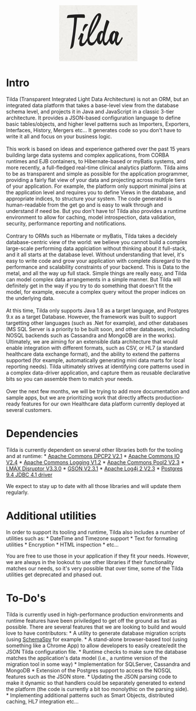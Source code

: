 <P align="center"><IMG src="Tilda.jpg"></P>
<H1>Intro</H1>
Tilda (Transparent Integrated Light Data Architecture) is not an ORM, but an integrated data platform that
takes a base-level view from the database schema level, and projects it in Java and JavaScript in a classic 
3-tier architecture. It provides a JSON-based configuration language to define basic tables/objects, and higher 
level patterns such as Importers, Exporters, Interfaces, History, Mergers etc... It generates code so you don't 
have to write it all and focus on your business logic.<BR>
<BR>
This work is based on ideas and experience gathered over the past 15 years building large data systems and complex
applications, from CORBA runtimes and EJB containers, to Hibernate-based or myBatis systems, and more recently, a full-fledged real-time clinical analytics platform. Tilda aims to be as transparent and simple as possible for the application programmer, providing a fairly flat view of your data and projecting across multiple tiers of your application. For example, the platform only support minimal joins at the application level and requires you to define Views in the database, and appropriate indices, to structure your system. The code generated is human-readable from the get go and is easy to walk through and understand if need be. But you don't have to! Tilda also provides a runtime environment to allow for caching, model introspection, data validation, security, performance reporting and notifications.<BR>
<BR>
Contrary to ORMs such as Hibernate or myBatis, Tilda takes a decidely database-centric view of the world: we believe
you cannot build a complex large-scale performing data applciation without thinking about it full-stack, and it all 
starts at the database level. Without understanding that level, it's easy to write code and grow your application 
with complete disregard to the performance and scalability constraints of your backend. This is Data to the metal, and all the way up full stack. Simple things are really easy, and Tilda can model complex data arrangements in a simple manner. But Tilda will definitely get in the way if you try to do something that doesn't fit the model, for example, execute a complex query witout the proper indices on the underlying data.<BR>
<BR>
At this time, Tilda only supports Java 1.8 as a target language, and Postgres 9.x as a target Database. However, the
framework was built to support targetting other languages (such as .Net for example), and other databases (MS SQL Server is a priority to be built soon, and other databases, including NOSQL backends such as Cassandra and MongoDB are in the works). Ultimately, we are aiming for an extensible data architecture that would enable integration with different formats, such as CSV, or HL7 (a standard healthcare data exchange format), and the ability to extend the patterns supported (for example, automatically generating mini data marts for local reporting needs). Tilda ultimately strives at identifying core patterns used in a complex data-driver application, and capture them as reusable declarative bits so you can assemble them to match your needs.<BR>
<BR>
Over the next few months, we will be trying to add more documentation and sample apps, but we are prioritizing work 
that directly affects production-ready features for our own Healthcare data platform currently deployed at several 
customers.
<H1>Dependencies</H1>
Tilda is currently dependent on several other libraries both for the tooling and at runtime:
  * <A href="https://commons.apache.org/proper/commons-dbcp/">Apache Commons DPCP2 V2.1</A>
  * <A href="https://commons.apache.org/proper/commons-io/">Apache Commons IO V2.4</A>
  * <A href="https://commons.apache.org/proper/commons-logging/">Apache Commons Logging V1.2</A>
  * <A href="https://commons.apache.org/proper/commons-pool/">Apache Commons Pool2 V2.3</A>
  * <A href="http://lmax-exchange.github.io/disruptor/">LMAX Disruptor V3.3.0</A>
  * <A href="https://code.google.com/p/google-gson/">GSON V2.3.1</A>
  * <A href="http://logging.apache.org/log4j/2.x/">Apache Log4j 2 V2.3</A>
  * <A href="https://jdbc.postgresql.org/">Postgres 9.4 JDBC 4.1 driver</A>

We expect to stay up to date with all those libraries and will update them regularly.<BR>
<H1>Additional utilities</H1>
In order to support its tooling and runtime, Tilda also includes a number of utilities such as:
  * DateTime and Timezone support
  * Text for formating utilities
  * Encryption
  * HTML inspection
  * etc...

You are free to use those in your application if they fit your needs. However, we are always in the lookout to use other libraries if their functionality matches our needs, so it's very possible that over time, some of the Tilda utilities get deprecated and phased out.

<H1>To-Do's</H1>
Tilda is currently used in high-performance production environments and runtime features have been priviledged to get off the ground as fast as possible. There are several features that we are looking to build and would love to have contributors:
  * A utility to generate database migration scripts (using <A href="http://schemaspy.sourceforge.net/">SchemaSpy</A> for example.
  * A stand-alone browser-based tool (using something like a Chrome App) to allow developers to easily create/edit the JSON Tilda configuration file.
  * Runtime checks to make sure the database matches the application's data model (i.e., a runtime version of the migration tool in some way)
  * Implementation for SQLServer, Cassandra and MongoDB
  * Extension of the Postgres support to access the NOSQL features such as the JSON store.
  * Updating the JSON parsing code to make it dynamic so that handlers could be separately generated to extend the platform (the code is currently a bit too monolythic on the parsing side).
  * Implementing additional patterns such as Smart Objects, distributed caching, HL7 integration etc...
